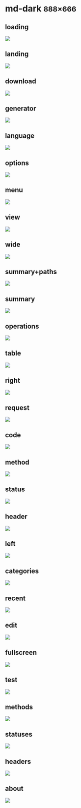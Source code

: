# md-dark <small>888&times;666</small>

## loading

[![](./images/dark_md_01_loading.png)](./images/dark_md_01_loading.png)

## landing

[![](./images/dark_md_02_landing.png)](./images/dark_md_02_landing.png)

## download

[![](./images/dark_md_03_download.png)](./images/dark_md_03_download.png)

## generator

[![](./images/dark_md_04_generator.png)](./images/dark_md_04_generator.png)

## language

[![](./images/dark_md_05_language.png)](./images/dark_md_05_language.png)

## options

[![](./images/dark_md_06_options.png)](./images/dark_md_06_options.png)

## menu

[![](./images/dark_md_07_menu.png)](./images/dark_md_07_menu.png)

## view

[![](./images/dark_md_08_view.png)](./images/dark_md_08_view.png)

## wide

[![](./images/dark_md_09_wide.png)](./images/dark_md_09_wide.png)

## summary+paths

[![](./images/dark_md_10_summary+paths.png)](./images/dark_md_10_summary+paths.png)

## summary

[![](./images/dark_md_11_summary.png)](./images/dark_md_11_summary.png)

## operations

[![](./images/dark_md_12_operations.png)](./images/dark_md_12_operations.png)

## table

[![](./images/dark_md_13_table.png)](./images/dark_md_13_table.png)

## right

[![](./images/dark_md_14_right.png)](./images/dark_md_14_right.png)

## request

[![](./images/dark_md_15_request.png)](./images/dark_md_15_request.png)

## code

[![](./images/dark_md_16_code.png)](./images/dark_md_16_code.png)

## method

[![](./images/dark_md_17_method.png)](./images/dark_md_17_method.png)

## status

[![](./images/dark_md_18_status.png)](./images/dark_md_18_status.png)

## header

[![](./images/dark_md_19_header.png)](./images/dark_md_19_header.png)

## left

[![](./images/dark_md_20_left.png)](./images/dark_md_20_left.png)

## categories

[![](./images/dark_md_21_categories.png)](./images/dark_md_21_categories.png)

## recent

[![](./images/dark_md_22_recent.png)](./images/dark_md_22_recent.png)

## edit

[![](./images/dark_md_23_edit.png)](./images/dark_md_23_edit.png)

## fullscreen

[![](./images/dark_md_24_fullscreen.png)](./images/dark_md_24_fullscreen.png)

## test

[![](./images/dark_md_25_test.png)](./images/dark_md_25_test.png)

## methods

[![](./images/dark_md_26_methods.png)](./images/dark_md_26_methods.png)

## statuses

[![](./images/dark_md_27_statuses.png)](./images/dark_md_27_statuses.png)

## headers

[![](./images/dark_md_28_headers.png)](./images/dark_md_28_headers.png)

## about

[![](./images/dark_md_29_about.png)](./images/dark_md_29_about.png)

